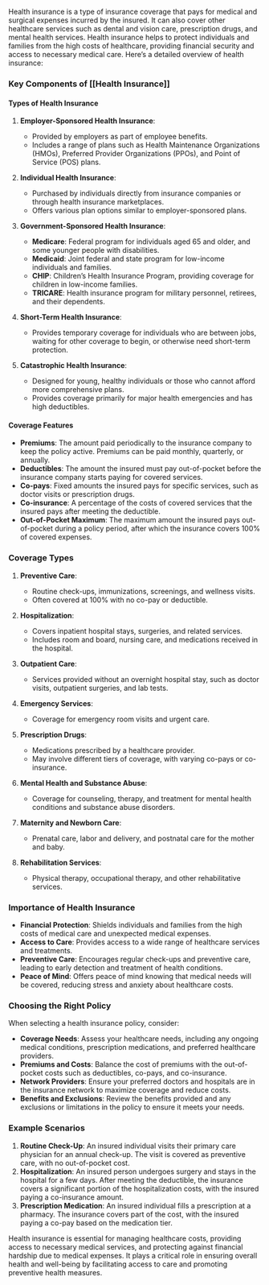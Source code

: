 Health insurance is a type of insurance coverage that pays for medical and surgical expenses incurred by the insured. It can also cover other healthcare services such as dental and vision care, prescription drugs, and mental health services. Health insurance helps to protect individuals and families from the high costs of healthcare, providing financial security and access to necessary medical care. Here’s a detailed overview of health insurance:

### Key Components of [[Health Insurance]]

#### Types of Health Insurance
1. **Employer-Sponsored Health Insurance**:
   - Provided by employers as part of employee benefits.
   - Includes a range of plans such as Health Maintenance Organizations (HMOs), Preferred Provider Organizations (PPOs), and Point of Service (POS) plans.

2. **Individual Health Insurance**:
   - Purchased by individuals directly from insurance companies or through health insurance marketplaces.
   - Offers various plan options similar to employer-sponsored plans.

3. **Government-Sponsored Health Insurance**:
   - **Medicare**: Federal program for individuals aged 65 and older, and some younger people with disabilities.
   - **Medicaid**: Joint federal and state program for low-income individuals and families.
   - **CHIP**: Children’s Health Insurance Program, providing coverage for children in low-income families.
   - **TRICARE**: Health insurance program for military personnel, retirees, and their dependents.

4. **Short-Term Health Insurance**:
   - Provides temporary coverage for individuals who are between jobs, waiting for other coverage to begin, or otherwise need short-term protection.

5. **Catastrophic Health Insurance**:
   - Designed for young, healthy individuals or those who cannot afford more comprehensive plans.
   - Provides coverage primarily for major health emergencies and has high deductibles.

#### Coverage Features
- **Premiums**: The amount paid periodically to the insurance company to keep the policy active. Premiums can be paid monthly, quarterly, or annually.
- **Deductibles**: The amount the insured must pay out-of-pocket before the insurance company starts paying for covered services.
- **Co-pays**: Fixed amounts the insured pays for specific services, such as doctor visits or prescription drugs.
- **Co-insurance**: A percentage of the costs of covered services that the insured pays after meeting the deductible.
- **Out-of-Pocket Maximum**: The maximum amount the insured pays out-of-pocket during a policy period, after which the insurance covers 100% of covered expenses.

### Coverage Types
1. **Preventive Care**:
   - Routine check-ups, immunizations, screenings, and wellness visits.
   - Often covered at 100% with no co-pay or deductible.

2. **Hospitalization**:
   - Covers inpatient hospital stays, surgeries, and related services.
   - Includes room and board, nursing care, and medications received in the hospital.

3. **Outpatient Care**:
   - Services provided without an overnight hospital stay, such as doctor visits, outpatient surgeries, and lab tests.

4. **Emergency Services**:
   - Coverage for emergency room visits and urgent care.

5. **Prescription Drugs**:
   - Medications prescribed by a healthcare provider.
   - May involve different tiers of coverage, with varying co-pays or co-insurance.

6. **Mental Health and Substance Abuse**:
   - Coverage for counseling, therapy, and treatment for mental health conditions and substance abuse disorders.

7. **Maternity and Newborn Care**:
   - Prenatal care, labor and delivery, and postnatal care for the mother and baby.

8. **Rehabilitation Services**:
   - Physical therapy, occupational therapy, and other rehabilitative services.

### Importance of Health Insurance
- **Financial Protection**: Shields individuals and families from the high costs of medical care and unexpected medical expenses.
- **Access to Care**: Provides access to a wide range of healthcare services and treatments.
- **Preventive Care**: Encourages regular check-ups and preventive care, leading to early detection and treatment of health conditions.
- **Peace of Mind**: Offers peace of mind knowing that medical needs will be covered, reducing stress and anxiety about healthcare costs.

### Choosing the Right Policy
When selecting a health insurance policy, consider:
- **Coverage Needs**: Assess your healthcare needs, including any ongoing medical conditions, prescription medications, and preferred healthcare providers.
- **Premiums and Costs**: Balance the cost of premiums with the out-of-pocket costs such as deductibles, co-pays, and co-insurance.
- **Network Providers**: Ensure your preferred doctors and hospitals are in the insurance network to maximize coverage and reduce costs.
- **Benefits and Exclusions**: Review the benefits provided and any exclusions or limitations in the policy to ensure it meets your needs.

### Example Scenarios
1. **Routine Check-Up**: An insured individual visits their primary care physician for an annual check-up. The visit is covered as preventive care, with no out-of-pocket cost.
2. **Hospitalization**: An insured person undergoes surgery and stays in the hospital for a few days. After meeting the deductible, the insurance covers a significant portion of the hospitalization costs, with the insured paying a co-insurance amount.
3. **Prescription Medication**: An insured individual fills a prescription at a pharmacy. The insurance covers part of the cost, with the insured paying a co-pay based on the medication tier.

Health insurance is essential for managing healthcare costs, providing access to necessary medical services, and protecting against financial hardship due to medical expenses. It plays a critical role in ensuring overall health and well-being by facilitating access to care and promoting preventive health measures.